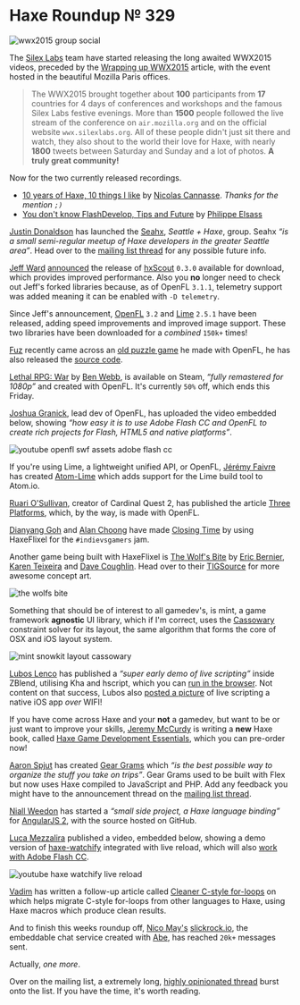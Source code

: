 [_template]: ../templates/roundup.html
[date]: / "2015-07-17 10:50:00"
[modified]: / "2015-07-22 22:47:00"
[published]: / "2015-07-23 13:00:00"
[“”]: a ""
# Haxe Roundup № 329

![wwx2015 group social](/img/329/wwx2015group.png "The WWX2015 Attendee's")

The [Silex Labs][tw1] team have started releasing the long awaited WWX2015 videos,
preceded by the [Wrapping up WWX2015][l1] article, with the
event hosted in the beautiful Mozilla Paris offices.

> The WWX2015 brought together about **100** participants from **17** countries 
for 4 days of conferences and workshops and the famous Silex Labs festive 
evenings. More than **1500** people followed the live stream of the conference on 
`air.mozilla.org` and on the official website `wwx.silexlabs.org`. All of these 
people didn't just sit there and watch, they also shout to the world their 
love for Haxe, with nearly **1800** tweets between Saturday and Sunday and a lot 
of photos. **A truly great community!**

Now for the two currently released recordings.

- [10 years of Haxe, 10 things I like][l2] by [Nicolas Cannasse][tw2]. _Thanks for the mention `;)`_
- [You don't know FlashDevelop, Tips and Future][l3] by [Philippe Elsass][tw3]

[Justin Donaldson][tw9] has launched the [Seahx][l12], _Seattle + Haxe_, group.
Seahx _“is a small semi-regular meetup of Haxe developers in the greater 
Seattle area”_. Head over to the [mailing list thread][l13] for any possible 
future info.

[Jeff Ward][tw4] [announced][l5] the release of [hxScout][l4] `0.3.0` available for
download, which provides improved performance. Also you **no** longer need to
check out Jeff's forked libraries because, as of OpenFL `3.1.1`, telemetry 
support was added meaning it can be enabled with `-D telemetry`.

Since Jeff's announcement, [OpenFL][l6] `3.2` and [Lime][l7] `2.5.1` have been 
released, adding speed improvements and improved image support. These two libraries
have been downloaded for a *combined* `150k+` times!

[Fuz][tw5] recently came across an [old puzzle game][l8] he made with OpenFL, he
has also released the [source code][l9].

[Lethal RPG: War][l10] by [Ben Webb][tw6], is available on Steam, _“fully remastered
for 1080p”_ and created with OpenFL. It's currently `50%` off, which ends this Friday.

[Joshua Granick][tw7], lead dev of OpenFL, has uploaded the video embedded below,
showing _“how easy it is to use Adobe Flash CC and OpenFL to create rich projects 
for Flash, HTML5 and native platforms”_.

![youtube openfl swf assets adobe flash cc](BhE07Y9TUJU)

If you're using Lime, a lightweight unified API, or OpenFL, [Jérémy Faivre][tw8] 
has created [Atom-Lime][l11] which adds support for the Lime build tool to Atom.io.

[Ruari O'Sullivan][tw13], creator of Cardinal Quest 2, has published the
article [Three Platforms][l15], which, by the way, is made with OpenFL.

[Dianyang Goh][tw14] and [Alan Choong][tw15] have made [Closing Time][l17] by using
HaxeFlixel for the `#indievsgamers` jam.

Another game being built with HaxeFlixel is [The Wolf's Bite][l14]
by [Eric Bernier][tw10], [Karen Teixeira][tw11] and [Dave Coughlin][tw12]. Head over
to their [TIGSource][l14] for more awesome concept art.

![the wolfs bite](/img/329/thewolfsbite.png "The Wolf's Bite concept art by Karen Teixeira (@bitmOO)")

Something that should be of interest to all gamedev's, is mínt, a game framework
**agnostic** UI library, which if I'm correct, uses the [Cassowary][l16] constraint
solver for its layout, the same algorithm that forms the core of OSX and iOS 
layout system.

![mint snowkit layout cassowary](/img/329/mint.png "mínt UI library")

[Lubos Lenco][tw17] has published a _“super early demo of live scripting”_ inside
ZBlend, utilising Kha and hscript, which you can [run in the browser][l19]. Not
content on that success, Lubos also [posted a picture][l20] of live scripting
a native iOS app _over_ WIFI!

If you have come across Haxe and your **not** a gamedev, but want to be or just want
to improve your skills, [Jeremy McCurdy][tw16] is writing a **new** Haxe book,
called [Haxe Game Development Essentials][l18], which you can pre-order now!

[Aaron Spjut][tw18] has created [Gear Grams][l21] which _“is the best possible
way to organize the stuff you take on trips”_. Gear Grams used to be built with Flex
but now uses Haxe compiled to JavaScript and PHP. Add any feedback you might
have to the announcement thread on the [mailing list thread][l22].

[Niall Weedon][tw19] has started a _“small side project, a Haxe language binding”_
for [AngularJS 2][l23], with the source hosted on GitHub.

[Luca Mezzalira][tw20] published a video, embedded below, showing a demo version 
of [haxe-watchify][l25] integrated with live reload, which will also [work with Adobe 
Flash CC][l24].

![youtube haxe watchify live reload](8Nediln9NtM)

[Vadim][tw21] has written a follow-up article called [Cleaner C-style for-loops][l26] on
which helps migrate C-style for-loops from other languages to Haxe, using Haxe macros
which produce clean results.

And to finish this weeks roundup off, [Nico May's][tw22] [slickrock.io][l27], 
the embeddable chat service created with [Abe][l28], has reached `20k+` 
messages sent.

Actually, _one more_. 

Over on the mailing list, a extremely long, [highly opinionated thread][l29]
burst onto the list. If you have the time, it's worth reading.

[tw22]: https://twitter.com/nico_m__ "@nico_m__"
[tw21]: https://twitter.com/YellowAfterlife "@YellowAfterlife"
[tw20]: https://twitter.com/lucamezzalira "@lucamezzalira"
[tw19]: https://twitter.com/niall_weedon "@niall_weedon"
[tw18]: https://twitter.com/aspjut "@aspjut"
[tw17]: https://twitter.com/luboslenco "@luboslenco"
[tw16]: https://twitter.com/JeremyMcCurdy "@JeremyMcCurdy"
[tw15]: https://twitter.com/alan_melon "@alan_melon"
[tw14]: https://twitter.com/_versial "@_versial"
[tw13]: https://twitter.com/randomnine "@randomnine"
[tw12]: http://twitter.com/mr_data_76 "@mr_data_76"
[tw11]: http://twitter.com/bitmOO "@bitmOO"
[tw10]: https://twitter.com/ericmbernier "@ericmbernier"
[tw9]: https://twitter.com/omgjjd "@omgjjd"
[tw8]: https://twitter.com/jeremyfaivre "@jeremyfaivre"
[tw7]: https://twitter.com/singmajesty "@singmajesty"
[tw6]: https://twitter.com/benspyda "@benspyda"
[tw5]: https://twitter.com/fuz_games "@fuz_games"
[tw4]: https://twitter.com/Jeff__Ward "@Jeff__Ward"
[tw3]: https://twitter.com/elsassph "@elsassph"
[tw2]: https://twitter.com/ncannasse "@ncannasse"
[tw1]: https://twitter.com/SilexLabs "@SilexLabs"

[l29]: https://groups.google.com/d/msg/haxelang/i8iXdpK8oAc/W71069ztvu4J "That one opinionated thread | Haxe mailing list"
[l28]: https://github.com/abedev/abe "Abe on GitHub"
[l27]: http://chat.slickrock.io/ "Slick Rock | The embeddable chat service"
[l26]: http://yal.cc/haxe-some-cleaner-c-style-for-loops/ "Haxe Clean C-Style for-loops"
[l25]: https://github.com/lucamezzalira/haxe-watchify "Haxe-Watchify on GitHub"
[l24]: https://twitter.com/lucamezzalira/status/623273269928574976 "Haxe Watchify & Adobe Flash CC"
[l23]: https://github.com/nweedon/Angular2-Haxe "Angular2-Haxe on GitHub"
[l22]: https://groups.google.com/forum/#!msg/haxelang/h5kaPp_DMPc/3NwrUQqB760J "Gear Grams built with Haxe | Haxe Mailing List"
[l21]: https://www.geargrams.com/ "Gear Grams"
[l20]: https://twitter.com/luboslenco/status/622884539933790208 "Live scripting ZBlend iOS app over WIFI"
[l19]: http://zblend.org/examples/live_scripting/ "Live scripting in ZBlend"
[l18]: https://www.packtpub.com/game-development/haxe-game-development-essentials "Pre-Order Haxe Game Development Essentials"
[l17]: http://gamejolt.com/games/closing-time/81078 "Closing Time on GameJolt"
[l16]: https://en.wikipedia.org/wiki/Cassowary_(software) "Cassowary constraint solver on Wikipedia"
[l15]: http://wootfu.com/2015/07/three-platforms/ "Three Platforms | Windows, OSX, Linux"
[l14]: http://forums.tigsource.com/index.php?topic=49161.0 "The Wolfs Bite on TIGSource"
[l13]: https://groups.google.com/forum/#!msg/haxelang/tzlrYN2xs8c/CTbthdPqx5EJ "Seattle Haxe Meetup Group | Haxe Mailing List"
[l12]: http://www.meetup.com/meetup-group-eeiCUnHi/ "Seahx, a small semi-regular Haxe group"
[l11]: https://atom.io/packages/lime "Atom.io support for Lime & OpenFL build tool"
[l10]: http://store.steampowered.com/app/385590 "Lethal RPG: War on Steam"
[l9]: https://dl.dropboxusercontent.com/u/207883976/superPuzzleSlide/puzzleSource.zip "OpenFL Puzzle Game source code"
[l8]: https://fuzdevlog.wordpress.com/2015/07/19/a-little-puzzle-game-with-openfl/ "OpenFL Puzzle Game with source code"
[l7]: http://lib.haxe.org/p/lime/2.5.1/ "Lime 2.5.1 on HaxeLib"
[l6]: http://lib.haxe.org/p/openfl/3.2.0/ "OpenFL 3.2.0 on HaxeLib"
[l5]: https://groups.google.com/forum/#!msg/haxelang/24qzv7Rsd9c/0rBnI3P7BysJ "HxScout 0.3.0 released | Haxe Mailing List"
[l4]: http://hxscout.com/haxe.html "HxScout - HXCPP profiling"
[l3]: http://www.silexlabs.org/you-dont-know-flashdevelop/ "You don't know FlashDevelop Speech"
[l2]: http://www.silexlabs.org/10-years-of-haxe-10-things-i-like/ "WWX2015 Keynote Speech"
[l1]: http://www.silexlabs.org/wrapping-up-wwx2015/ "SilexLabs wrapping up WWX2015"